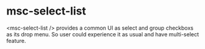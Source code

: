 # msc-select-list
&lt;msc-select-list /> provides a common UI as select and group checkboxs as its drop menu. So user could experience it as usual and have multi-select feature.
